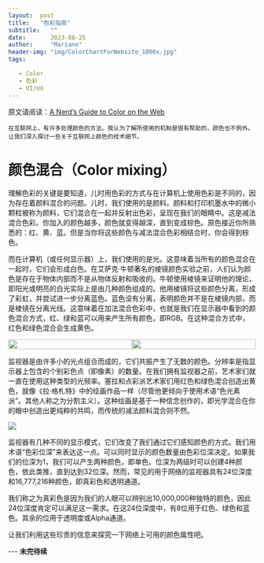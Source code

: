 ```yaml
---
layout:  post
title:   "色彩指南"
subtitle:   ""
date:       2023-08-25
author:     "Mariano"
header-img: "img/ColorChartForWebsite_1000x.jpg"
tags:    

   - Color
   - 色彩
   - UI/UX
---      
```

原文请阅读：[A Nerd’s Guide to Color on the Web](https://css-tricks.com/nerds-guide-color-web/)  
 

``在互联网上，有许多处理颜色的方法。我认为了解所使用的机制是很有帮助的，颜色也不例外。让我们深入探讨一些关于互联网上颜色的技术细节。``  
  
# 颜色混合（Color mixing）   
  
理解色彩的关键是要知道，儿时用色彩的方式与在计算机上使用色彩是不同的，因为存在着颜料混合的问题。儿时，我们使用的是颜料。颜料和打印机墨水中的微小颗粒被称为颜料，它们混合在一起并反射出色彩，呈现在我们的眼睛中。这是减法混合色彩。你加入的颜色越多，颜色就变得越深，直到变成棕色。原色接近你所熟悉的：红、黄、蓝。但是当你将这些颜色与减法混合色彩相结合时，你会得到棕色。

而在计算机（或任何显示器）上，我们使用的是光。这意味着当所有的颜色混合在一起时，它们会形成白色。在艾萨克·牛顿著名的棱镜颜色实验之前，人们认为颜色是存在于物体内部而不是从物体反射和吸收的。牛顿使用棱镜来证明他的理论，即阳光或明亮的白光实际上是由几种颜色组成的。他用棱镜将这些颜色分离，形成了彩虹，并尝试进一步分离蓝色。蓝色没有分离，表明颜色并不是在棱镜内部，而是棱镜在分离光线。这意味着在加法混合色彩中，也就是我们在显示器中看到的颜色混合方式，红、绿和蓝可以用来产生所有颜色，即RGB。在这种混合方式中，红色和绿色混合会生成黄色。 
<div class="p">
    <div class="p5">
    <img src="{{site.baseurl}}/img/pigment.jpg">
    </div>
    <div class="p5">
        <img src="{{site.baseurl}}/img/color-mixing.jpg">
    </div>
    <style>
       .p{display: flex;justify-content: space-between; width: 100%;align-items: baseline;margin-bottom:1em}.p5{width: 50%;}.p5 img{width: 100%;display: block;}
    </style>
</div>   
    

监视器是由许多小的光点组合而成的，它们共振产生了无数的颜色。分辨率是指显示器上包含的个别彩色点（即像素）的数量。在我们拥有监视器之前，艺术家们就一直在使用这种类型的光频率。塞拉和点彩派艺术家们用红色和绿色混合创造出黄色，就像《拉·格札特》中的绘画作品一样（尽管他更倾向于使用术语“色光素派”。其他人称之为分割主义）。这种绘画是基于一种信念创作的，即光学混合在你的眼中创造出更纯粹的共鸣，而传统的减法颜料混合则不然。

![]({{site.baseurl}}/img/seurat-detail.jpg)

监视器有几种不同的显示模式，它们改变了我们通过它们感知颜色的方式。我们用术语“色彩位深”来表达这一点。可以同时显示的颜色数量由色彩位深决定。如果我们的位深为1，我们可以产生两种颜色，即单色。位深为两级时可以创建4种颜色，依此类推，直到达到32位深。然而，常见的用于网络的监视器具有24位深度和16,777,216种颜色，即真彩色和透明通道。

我们称之为真彩色是因为我们的人眼可以辨别出10,000,000种独特的颜色，因此24位深度肯定可以满足这一需求。在这24位深度中，有8位用于红色、绿色和蓝色。其余的位用于透明度或Alpha通道。

让我们利用这些珍贵的信息来探究一下网络上可用的颜色属性吧。    


  
--- **未完待续**
  



